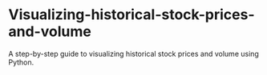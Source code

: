 # Visualizing-historical-stock-prices-and-volume
A step-by-step guide to visualizing historical stock prices and volume using Python. 
